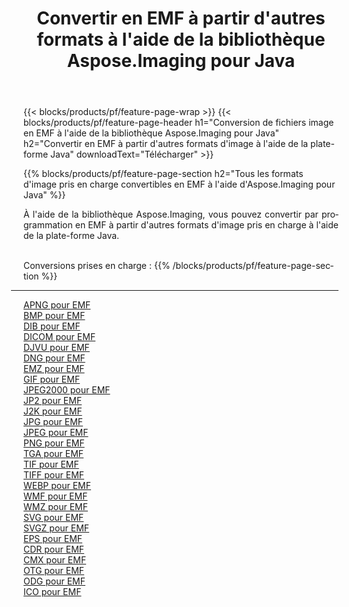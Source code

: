 ﻿---
title: Convertir en EMF à partir d'autres formats à l'aide de la bibliothèque Aspose.Imaging pour Java 
weight: 3920
url: /fr/java/conversion/to/emf 
lang: fr
langdirlevel: 2
locales: zh-hans,ja,it,ru,de,es,fr,nl,id,lt,pl,pt,vi,tr,ko,zh-hant,ar,hi,th,sv,cs,uk,he
description: En utilisant Aspose.Imaging, vous pouvez convertir en EMF à partir d'autres formats en utilisant Java
---

{{< blocks/products/pf/feature-page-wrap >}}
{{< blocks/products/pf/feature-page-header h1="Conversion de fichiers image en EMF à l'aide de la bibliothèque Aspose.Imaging pour Java" h2="Convertir en EMF à partir d'autres formats d'image à l'aide de la plate-forme Java" downloadText="Télécharger" >}}


{{% blocks/products/pf/feature-page-section  h2="Tous les formats d'image pris en charge convertibles en EMF à l'aide d'Aspose.Imaging pour Java" %}}
<p align=justify>À l'aide de la bibliothèque Aspose.Imaging, vous pouvez convertir par programmation en EMF à partir d'autres formats d'image pris en charge à l'aide de la plate-forme Java.</p>
<br/>
Conversions prises en charge :
{{% /blocks/products/pf/feature-page-section %}}
<div class="container-fluid productfamilypage bg-gray">
    <div class="convertypes bg-gray agp-content section">
        <div class="container">
		<hr style="margin-left:-20px;"/>
		<div class="row other-converters">
		    <div class='col-md-2 other-converter remove-lp remove-rp'><a href="/imaging/fr/java/conversion/apng-to-emf" >APNG pour EMF</a></div>
<div class='col-md-2 other-converter remove-lp remove-rp'><a href="/imaging/fr/java/conversion/bmp-to-emf" >BMP pour EMF</a></div>
<div class='col-md-2 other-converter remove-lp remove-rp'><a href="/imaging/fr/java/conversion/dib-to-emf" >DIB pour EMF</a></div>
<div class='col-md-2 other-converter remove-lp remove-rp'><a href="/imaging/fr/java/conversion/dicom-to-emf" >DICOM pour EMF</a></div>
<div class='col-md-2 other-converter remove-lp remove-rp'><a href="/imaging/fr/java/conversion/djvu-to-emf" >DJVU pour EMF</a></div>
<div class='col-md-2 other-converter remove-lp remove-rp'><a href="/imaging/fr/java/conversion/dng-to-emf" >DNG pour EMF</a></div>
<div class='col-md-2 other-converter remove-lp remove-rp'><a href="/imaging/fr/java/conversion/emz-to-emf" >EMZ pour EMF</a></div>
<div class='col-md-2 other-converter remove-lp remove-rp'><a href="/imaging/fr/java/conversion/gif-to-emf" >GIF pour EMF</a></div>
<div class='col-md-2 other-converter remove-lp remove-rp'><a href="/imaging/fr/java/conversion/jpeg2000-to-emf" >JPEG2000 pour EMF</a></div>
<div class='col-md-2 other-converter remove-lp remove-rp'><a href="/imaging/fr/java/conversion/jp2-to-emf" >JP2 pour EMF</a></div>
<div class='col-md-2 other-converter remove-lp remove-rp'><a href="/imaging/fr/java/conversion/j2k-to-emf" >J2K pour EMF</a></div>
<div class='col-md-2 other-converter remove-lp remove-rp'><a href="/imaging/fr/java/conversion/jpg-to-emf" >JPG pour EMF</a></div>
<div class='col-md-2 other-converter remove-lp remove-rp'><a href="/imaging/fr/java/conversion/jpeg-to-emf" >JPEG pour EMF</a></div>
<div class='col-md-2 other-converter remove-lp remove-rp'><a href="/imaging/fr/java/conversion/png-to-emf" >PNG pour EMF</a></div>
<div class='col-md-2 other-converter remove-lp remove-rp'><a href="/imaging/fr/java/conversion/tga-to-emf" >TGA pour EMF</a></div>
<div class='col-md-2 other-converter remove-lp remove-rp'><a href="/imaging/fr/java/conversion/tif-to-emf" >TIF pour EMF</a></div>
<div class='col-md-2 other-converter remove-lp remove-rp'><a href="/imaging/fr/java/conversion/tiff-to-emf" >TIFF pour EMF</a></div>
<div class='col-md-2 other-converter remove-lp remove-rp'><a href="/imaging/fr/java/conversion/webp-to-emf" >WEBP pour EMF</a></div>
<div class='col-md-2 other-converter remove-lp remove-rp'><a href="/imaging/fr/java/conversion/wmf-to-emf" >WMF pour EMF</a></div>
<div class='col-md-2 other-converter remove-lp remove-rp'><a href="/imaging/fr/java/conversion/wmz-to-emf" >WMZ pour EMF</a></div>
<div class='col-md-2 other-converter remove-lp remove-rp'><a href="/imaging/fr/java/conversion/svg-to-emf" >SVG pour EMF</a></div>
<div class='col-md-2 other-converter remove-lp remove-rp'><a href="/imaging/fr/java/conversion/svgz-to-emf" >SVGZ pour EMF</a></div>
<div class='col-md-2 other-converter remove-lp remove-rp'><a href="/imaging/fr/java/conversion/eps-to-emf" >EPS pour EMF</a></div>
<div class='col-md-2 other-converter remove-lp remove-rp'><a href="/imaging/fr/java/conversion/cdr-to-emf" >CDR pour EMF</a></div>
<div class='col-md-2 other-converter remove-lp remove-rp'><a href="/imaging/fr/java/conversion/cmx-to-emf" >CMX pour EMF</a></div>
<div class='col-md-2 other-converter remove-lp remove-rp'><a href="/imaging/fr/java/conversion/otg-to-emf" >OTG pour EMF</a></div>
<div class='col-md-2 other-converter remove-lp remove-rp'><a href="/imaging/fr/java/conversion/odg-to-emf" >ODG pour EMF</a></div>
<div class='col-md-2 other-converter remove-lp remove-rp'><a href="/imaging/fr/java/conversion/ico-to-emf" >ICO pour EMF</a></div>
                </div>
        </div>
    </div>
</div>
<br/>

